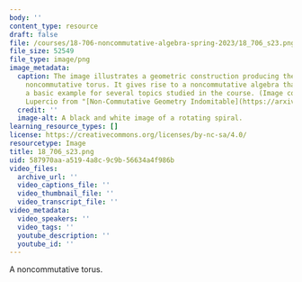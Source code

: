 ```yaml
---
body: ''
content_type: resource
draft: false
file: /courses/18-706-noncommutative-algebra-spring-2023/18_706_s23.png
file_size: 52549
file_type: image/png
image_metadata:
  caption: The image illustrates a geometric construction producing the so-called
    noncommutative torus. It gives rise to a noncommutative algebra that serves as
    a basic example for several topics studied in the course. (Image courtesy of Ernesto
    Lupercio from "[Non-Commutative Geometry Indomitable](https://arxiv.org/pdf/2008.08529.pdf).")
  credit: ''
  image-alt: A black and white image of a rotating spiral.
learning_resource_types: []
license: https://creativecommons.org/licenses/by-nc-sa/4.0/
resourcetype: Image
title: 18_706_s23.png
uid: 587970aa-a519-4a8c-9c9b-56634a4f986b
video_files:
  archive_url: ''
  video_captions_file: ''
  video_thumbnail_file: ''
  video_transcript_file: ''
video_metadata:
  video_speakers: ''
  video_tags: ''
  youtube_description: ''
  youtube_id: ''
---
```

A noncommutative torus.